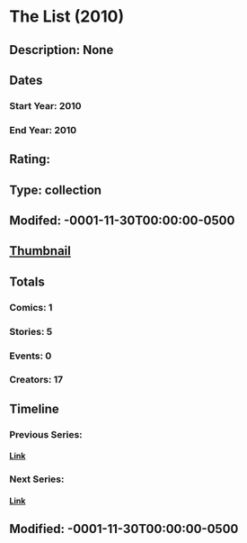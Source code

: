 # The List (2010)
## Description: None
## Dates
### Start Year: 2010
### End Year: 2010
## Rating: 
## Type: collection
## Modifed: -0001-11-30T00:00:00-0500
## [Thumbnail](http://i.annihil.us/u/prod/marvel/i/mg/9/30/4ba9485b6ea21.jpg)
## Totals
### Comics: 1
### Stories: 5
### Events: 0
### Creators: 17
## Timeline
### Previous Series: 
#### [Link]()
### Next Series: 
#### [Link]()
## Modified: -0001-11-30T00:00:00-0500